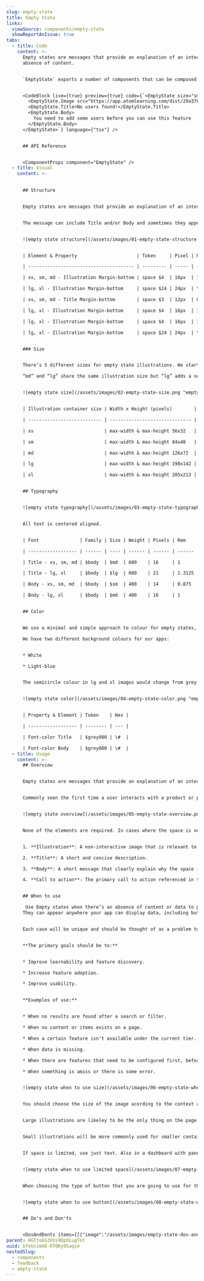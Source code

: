 ```yaml
---
slug: empty-state
title: Empty State
links:
  viewSource: components/empty-state
  showReportAnIssue: true
tabs:
  - title: Code
    content: >-
      Empty states are messages that provide an explanation of an interface in
      absence of content.


      `EmptyState` exports a number of components that can be composed together to create a message. The message can include Title and/or Body and sometimes they appear together with an illustration and actionable buttons. There are 5 different size variants of `EmptyState` ( 'xs', 'sm', 'md', 'lg' and 'xl').


      <CodeBlock live={true} preview={true} code={`<EmptyState size="sm">
        <EmptyState.Image src="https://app.atomlearning.com/dist/29a378dc127c669808f2.svg" alt="" />
        <EmptyState.Title>No users found!</EmptyState.Title>
        <EmptyState.Body>
          You need to add some users before you can use this feature
        </EmptyState.Body>
      </EmptyState>`} language={"tsx"} />


      ## API Reference


      <ComponentProps component="EmptyState" />
  - title: Visual
    content: >-
      

      ## Structure


      Empty states are messages that provide an explanation of an interface in absence of content.


      The message can include Title and/or Body and sometimes they appear together with an illustration and actionable buttons.


      ![empty state structure](/assets/images/01-empty-state-structure.png "empty state structure")


      | Element & Property                      | Token     | Pixel | Rem  |

      | --------------------------------------- | --------- | ----- | ---- |

      | xs, sm, md - Illustration Margin-bottom | space $4  | 16px  | 1    |

      | lg, xl - Illustration Margin-bottom     | space $24 | 24px  | \-   |

      | xs, sm, md - Title Margin-bottom        | space $3  | 12px  | 0.75 |

      | lg, xl - Illustration Margin-bottom     | space $4  | 16px  | 1    |

      | lg, xl - Illustration Margin-bottom     | space $4  | 16px  | 1    |

      | lg, xl - Illustration Margin-bottom     | space $24 | 24px  | \-   |


      ### Size


      There’s 5 different sizes for empty state illustrations. We start designing for “xs” 56x32px and then we multiply each size by x1.5.\

      “md” and “lg” share the same illustration size but “lg” adds a semicircle on the background that comes from the logo of Atom making the total illustration bigger (also for “xl”).


      ![empty state size](/assets/images/02-empty-state-size.png "empty state size")


      | Illustration container size | Width x Height (pixels)        |

      | --------------------------- | ------------------------------ |

      | xs                          | max-width & max-height 56x32   |

      | sm                          | max-width & max-height 84x48   |

      | md                          | max-width & max-height 126x72  |

      | lg                          | max-width & max-height 190x142 |

      | xl                          | max-width & max-height 285x213 |


      ## Typography


      ![empty state typography](/assets/images/03-empty-state-typography.png "empty state typography")


      All text is centered aligned.


      | Font               | Family | Size | Weight | Pixels | Rem    |

      | ------------------ | ------ | ---- | ------ | ------ | ------ |

      | Title - xs, sm, md | $body  | $md  | 600    | 16     | 1      |

      | Title - lg, xl     | $body  | $lg  | 600    | 21     | 1.3125 |

      | Body - xs, sm, md  | $body  | $sm  | 400    | 14     | 0.875  |

      | Body - lg, xl      | $body  | $md  | 400    | 16     | 1      |


      ## Color


      We use a minimal and simple approach to colour for empty states, using a muted greyscale that makes it clear that it’s an unactive illustration communicating that something is missing or doesn’t fully work yet. It also helps to bring users attention to the primary action instead of the illustration.\

      We have two different background colours for our apps:


      * White

      * Light-blue


      The semicircle colour in lg and xl images would change from grey to white when placed within a light-blue background. That means we have 2 images for each illustration.


      ![empty state color](/assets/images/04-empty-state-color.png "empty state color")


      | Property & Element | Token    | Hex |

      | ------------------ | -------- | --- |

      | Font-color Title   | $grey800 | \#  |

      | Font-color Body    | $grey800 | \#  |
  - title: Usage
    content: >-
      ## Overview


      Empty states are messages that provide an explanation of an interface in absence of content.


      Commonly seen the first time a user interacts with a product or page, but can be used when content has been deleted or is unavailable. An empty state is an opportunity to engage, help, and educate users adding an informative message and actionable buttons.


      ![empty state overview](/assets/images/05-empty-state-overview.png "empty state overview")


      None of the elements are required. In cases where the space is very limited, only a body text would be needed to provide the message. Just try to always be informative and provide enought information to orient the user.


      1. **Illustration**: A non-interactive image that is relevant to the message and context.

      2. **Title**: A short and concise description.

      3. **Body**: A short message that clearly explain why the space is empty and what to do next. Direct the user to a primary action button positioned underneath the copy or to a specific UI element.

      4. **Call to action**: The primary call to action referenced in the message above. There could be one or multiple buttons styled as primary, secondary or ghost.


      ## When to use

       Use Empty states when there’s an absence of content or data to provide explanation or to help and educate users.\
      They can appear anywhere your app can display data, including but not limited to panels, tables, cards, modals and full pages.


      Each case will be unique and should be thought of as a problem to solve.


      **The primary goals should be to:**


      * Improve learnability and feature discovery.

      * Increase feature adoption.

      * Improve usability.


      **Examples of use:**


      * When no results are found after a search or filter.

      * When no content or items exists on a page.

      * When a certain feature isn‘t available under the current tier.

      * When data is missing.

      * When there are features that need to be configured first, before having the ability to show or create content.

      * When something is amiss or there is some error.


      ![empty state when to use size](/assets/images/06-empty-state-when-to-use.png "empty state when to use size")


      You should choose the size of the image acording to the context and size of the space for the empty state.


      Large illustrations are likeley to be the only thing on the page or big containers. For example full-screen messages.


      Small illustrations will be more commonly used for smaller containers and when there could be multiple empty states on the same page.


      If space is limited, use just text. Also in a dashboard with panels that could show multiple empty states at the same time consider using just text to avoid repetition.


      ![empty state when to use limited space](/assets/images/07-empty-state-when-to-use-2.png "empty state when to use limited space")


      When choosing the type of button that you are going to use for the empty state consider what other content might appear on the same screen and if there could be other empty states shown at once, in that case we recommend using ghost or link buttons. This avoid scenarios with multiple primary buttons in the UI.


      ![empty state when to use button](/assets/images/08-empty-state-when-to-use-3.png "empty state when to use button")


      ## Do's and Don'ts


      <DosAndDonts items={[{"image":"/assets/images/empty-state-dos-and-donts-01.svg","type":"do","description":"Include a relevant call to action for a possible next step."},{"image":"/assets/images/empty-state-dos-and-donts-02.svg","type":"dont","description":"Include too many primary CTA buttons on one page."},{"image":"/assets/images/empty-state-dos-and-donts-03.svg","type":"do","description":"Limit the number of words in the message as much as possible."},{"image":"/assets/images/empty-state-dos-and-donts-04.svg","type":"avoid","description":"Using negative tone for images or message. Choose an image that has neutral tone."},{"image":"/assets/images/empty-state-dos-and-donts-05.svg","type":"do","description":"Use sentence case for messages and no punctuation on Titles."},{"image":"/assets/images/empty-state-dos-and-donts-06.svg","type":"avoid","description":"Avoid repeating content from the title. "}]} />
parent: HGItoEG3XVs9DpOLugTot
uuid: bTeUsimX8-KTOKy95aqze
nestedSlug:
  - components
  - feedback
  - empty-state
---
```

